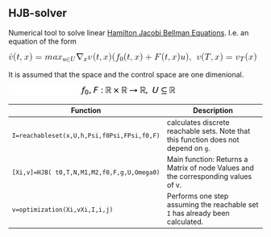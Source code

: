 ## HJB-solver

Numerical tool to solve linear [Hamilton Jacobi Bellman Equations](https://en.wikipedia.org/wiki/Hamilton%E2%80%93Jacobi%E2%80%93Bellman_equation). I.e. an equation of the form

![\dot{v}(t,x)=\nabla_xv(t,x)(f_0(t,x)+F(t,x)u), \ v(T,x)=v_T(x)](pictures/HJB.gif)


It is assumed that the space and the control space are one dimenional.

![f_0,F:\mathbb{R}\times \mathbb{R} \rightarrow \mathbb{R},\ U\subseteq \mathbb{R} ](pictures/f0-f.jpg)

Function  | Description
------------- | -------------
`I=reachableset(x,U,h,Psi,f0Psi,FPsi,f0,F)`  | calculates discrete reachable sets. Note that this function does not depend on `g`.
`[Xi,v]=HJB( t0,T,N,M1,M2,f0,F,g,U,Omega0)`   | Main function: Returns a Matrix of node Values and the corresponding values of v.
`v=optimization(Xi,vXi,I,i,j)` | Performs one step assuming the reachable set `I` has already been calculated.

